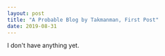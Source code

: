 ```yaml
---
layout: post
title: "A Probable Blog by Takmanman, First Post"
date: 2019-08-31
---
```

I don't have anything yet.

